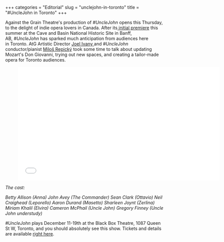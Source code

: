+++
categories = "Editorial"
slug = "unclejohn-in-toronto"
title = "#UncleJohn in Toronto"
+++

Against the Grain Theatre</a>'s production of&nbsp;<em>#UncleJohn</em>&nbsp;opens this Thursday, to the delight of indie opera lovers in Canada. After its<a href="http://www.macleans.ca/culture/arts/opera-comes-down-from-the-mountain/" target="_blank"> initial premiere</a> this summer at the Cave and Basin National Historic Site in Banff, AB,&nbsp;<em>#UncleJohn</em>&nbsp;has sparked much anticipation from audiences here in&nbsp;Toronto. AtG Artistic Director <a href="http://www.joelivany.com/index/welcome.html" target="_blank">Joel Ivany </a>and&nbsp;<em>#UncleJohn</em> conductor/pianist&nbsp;<a href="http://www.artsglobal.org/en/people/milos-repicky/" target="_blank">Miloš Repický</a> took some time to talk about updating Mozart's Don Giovanni, trying out new spaces, and&nbsp;creating a tailor-made opera for Toronto audiences.</div>
<div class="intro"><figure data-type="video"><iframe src="//www.youtube.com/embed/CSR9Wz2bdGs" width="640" height="360" frameborder="0" allowfullscreen="allowfullscreen"></iframe></figure></div>
<div class="intro"><p></p><p><em>The cast:</em></p><p><em>Betty Allison (Anna)</em>
<em> John Avey (The Commander)</em>
<em> Sean Clark (Ottavio)</em>
<em> Neil Craighead (Leporello)</em>
<em> Aaron Durand (Masetto)</em>
<em> Sharleen Joynt (Zerlina)</em>
<em> Miriam Khalil (Elvira)</em>
<em> Cameron McPhail (Uncle John)</em>
<em> Gregory Finney (Uncle John understudy)</em></p><p><em>#UncleJohn</em> plays December 11-19th at the Black Box Theatre, 1087 Queen St W, Toronto, and you should absolutely see this show. Tickets and details are available <a href="http://againstthegraintheatre.ticketleap.com/hastagunclejohn/" target="_blank">right here</a>.</p></div><p></p>
